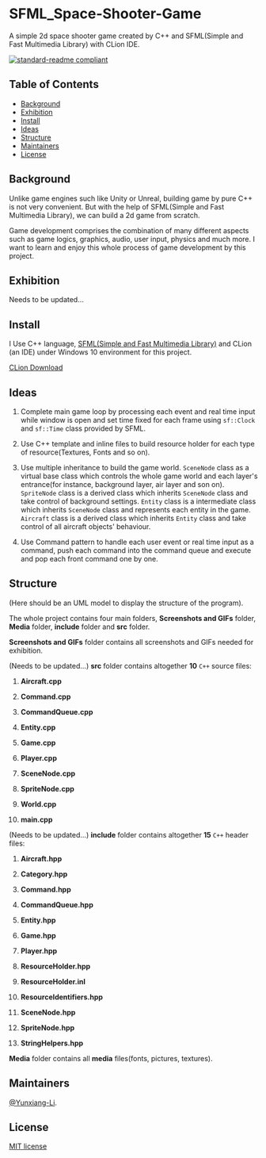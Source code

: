 # SFML_Space-Shooter-Game

A simple 2d space shooter game created by C++ and SFML(Simple and Fast Multimedia Library) with CLion IDE.

[![standard-readme compliant](https://img.shields.io/badge/readme%20style-standard-brightgreen.svg?style=flat-square)](https://github.com/RichardLitt/standard-readme)

## Table of Contents

- [Background](#Background)
- [Exhibition](#Exhibition)
- [Install](#install)
- [Ideas](#Ideas)
- [Structure](#Structure)
- [Maintainers](#Maintainers)
- [License](#license)

## Background

Unlike game engines such like Unity or Unreal, building game by pure C++ is not very convenient. But with the help of SFML(Simple and Fast Multimedia Library), we can build a 2d game from scratch. 

Game development comprises the combination of many different aspects such as game logics, graphics, audio, user input, physics and much more. I want to learn and enjoy this whole process of game development by this project.

## Exhibition

Needs to be updated...

## Install

I Use C++ language, [SFML(Simple and Fast Multimedia Library)](https://www.sfml-dev.org/index.php) and CLion (an IDE) under Windows 10 environment for this project.

[CLion Download](https://www.jetbrains.com/clion/download/#section=windows)<br>

## Ideas

1. Complete main game loop by processing each event and real time input while window is open and set time fixed for each frame using `sf::Clock` and `sf::Time` class provided by SFML.

2. Use C++ template and inline files to build resource holder for each type of resource(Textures, Fonts and so on).

3. Use multiple inheritance to build the game world. `SceneNode` class as a virtual base class which controls the whole game world and each layer's entrance(for instance, background layer, air layer and son on). `SpriteNode` class is a derived class which inherits `SceneNode` class and take control of background settings. `Entity` class is a intermediate class which inherits `SceneNode` class and represents each entity in the game. `Aircraft` class is a derived class which inherits `Entity` class and take control of all aircraft objects' behaviour.

4. Use Command pattern to handle each user event or real time input as a command, push each command into the command queue and execute and pop each front command one by one. 

## Structure

(Here should be an UML model to display the structure of the program).

The whole project contains four main folders, **Screenshots and GIFs** folder, **Media** folder, **include** folder and **src** folder.

**Screenshots and GIFs** folder contains all screenshots and GIFs needed for exhibition.

(Needs to be updated...) **src** folder contains altogether **10** `C++` source files:

1. **Aircraft.cpp**

2. **Command.cpp**

3. **CommandQueue.cpp**

4. **Entity.cpp**

5. **Game.cpp**

6. **Player.cpp**
  
7. **SceneNode.cpp**

8. **SpriteNode.cpp**

9. **World.cpp**

10. **main.cpp**

(Needs to be updated...) **include** folder contains altogether **15** `C++` header files:

1. **Aircraft.hpp**

2. **Category.hpp**

3. **Command.hpp**

4. **CommandQueue.hpp**

5. **Entity.hpp**

6. **Game.hpp**

7. **Player.hpp**

8. **ResourceHolder.hpp**

9. **ResourceHolder.inl**

10. **ResourceIdentifiers.hpp**

11. **SceneNode.hpp**

12. **SpriteNode.hpp**

13. **StringHelpers.hpp**

**Media** folder contains all **media** files(fonts, pictures, textures).

## Maintainers

[@Yunxiang-Li](https://github.com/Yunxiang-Li).

## License

[MIT license](https://github.com/Yunxiang-Li/SFML_Space-Shooter-Game/blob/main/LICENSE)
